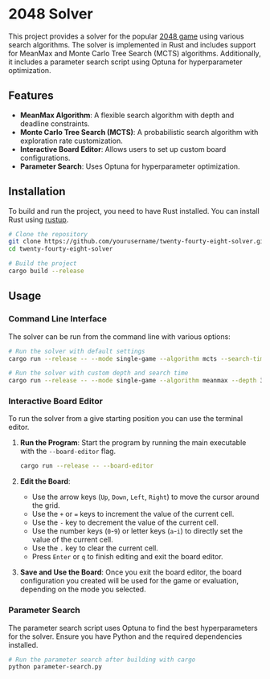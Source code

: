 # 2048 Solver

This project provides a solver for the popular [2048 game](https://play2048.co/) using various search algorithms. The solver is implemented in Rust and includes support for MeanMax and Monte Carlo Tree Search (MCTS) algorithms. Additionally, it includes a parameter search script using Optuna for hyperparameter optimization.

## Features

- **MeanMax Algorithm**: A flexible search algorithm with depth and deadline constraints.
- **Monte Carlo Tree Search (MCTS)**: A probabilistic search algorithm with exploration rate customization.
- **Interactive Board Editor**: Allows users to set up custom board configurations.
- **Parameter Search**: Uses Optuna for hyperparameter optimization.

## Installation

To build and run the project, you need to have Rust installed. You can install Rust using [rustup](https://rustup.rs/).

```sh
# Clone the repository
git clone https://github.com/yourusername/twenty-fourty-eight-solver.git
cd twenty-fourty-eight-solver

# Build the project
cargo build --release
```

## Usage

### Command Line Interface

The solver can be run from the command line with various options:

```sh
# Run the solver with default settings
cargo run --release -- --mode single-game --algorithm mcts --search-time 0.05

# Run the solver with custom depth and search time
cargo run --release -- --mode single-game --algorithm meanmax --depth 3 --search-time 2.0
```

### Interactive Board Editor

To run the solver from a give starting position you can use the terminal editor.

1. **Run the Program**: Start the program by running the main executable with the `--board-editor` flag.

    ```sh
    cargo run --release -- --board-editor
    ```

2. **Edit the Board**:
    - Use the arrow keys (`Up`, `Down`, `Left`, `Right`) to move the cursor around the grid.
    - Use the `+` or `=` keys to increment the value of the current cell.
    - Use the `-` key to decrement the value of the current cell.
    - Use the number keys (`0`-`9`) or letter keys (`a`-`i`) to directly set the value of the current cell.
    - Use the `.` key to clear the current cell.
    - Press `Enter` or `q` to finish editing and exit the board editor.

3. **Save and Use the Board**: Once you exit the board editor, the board configuration you created will be used for the game or evaluation, depending on the mode you selected.

### Parameter Search

The parameter search script uses Optuna to find the best hyperparameters for the solver. Ensure you have Python and the required dependencies installed.

```sh
# Run the parameter search after building with cargo
python parameter-search.py
```
